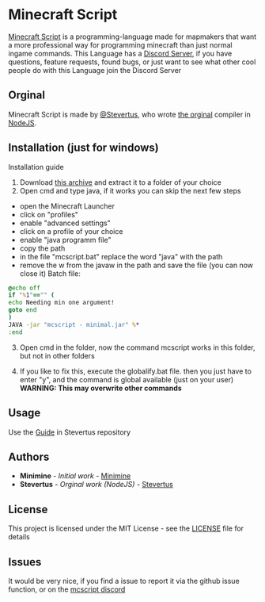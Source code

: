 # Minecraft Script

[Minecraft Script](https://github.com/MinimineLP/mcscript-java) is a programming-language made for mapmakers that want a more professional way for programming minecraft than just normal ingame commands. This Language has a [Discord Server](https://discordapp.com/invite/WvtCkyg), if you have questions, feature requests, found bugs, or just want to see what other cool people do with this Language join the  Discord Server

## Orginal
Minecraft Script is made by [@Stevertus](https://github.com/Stevertus), who wrote [the orginal](https://github.com/Stevertus/mcscript) compiler in [NodeJS](https://nodejs.org/en/).

## Installation (just for windows)
Installation guide
1. Download [this archive](https://github.com/MinimineLP/mcscript-java/raw/master/mcscript.zip) and extract it to a folder of your choice
2. Open cmd and type java, if it works you can skip the next few steps
  - open the Minecraft Launcher
  - click on "profiles"
  - enable "advanced settings"
  - click on a profile of your choice
  - enable "java programm file"
  - copy the path
  - in the file "mcscript.bat" replace the word "java" with the path
  - remove the w from the javaw in the path and save the file (you can now close it)
Batch file:
```bat
@echo off
if "%1"=="" (
echo Needing min one argument!
goto end
)
JAVA -jar "mcscript - minimal.jar" %*
:end
```
3. Open cmd in the folder, now the command mcscript works in this folder, but not in other folders

4. If you like to fix this, execute the globalify.bat file. then you just have to enter "y", and the command is global available (just on your user)<br>
**WARNING: This may overwrite other commands**

## Usage

Use the [Guide]( https://github.com/Stevertus/mcscript#cli-commands) in Stevertus repository

## Authors

* **Minimine** - *Initial work* - [Minimine](https://github.com/MinimineLP)
* **Stevertus** - *Orginal work (NodeJS)* - [Stevertus](https://github.com/Stevertus)

## License

This project is licensed under the MIT License - see the [LICENSE](LICENSE) file for details

## Issues
It would be very nice, if you find a issue to report it via the github issue function, or on the [mcscript discord](https://discordapp.com/invite/WvtCkyg)
